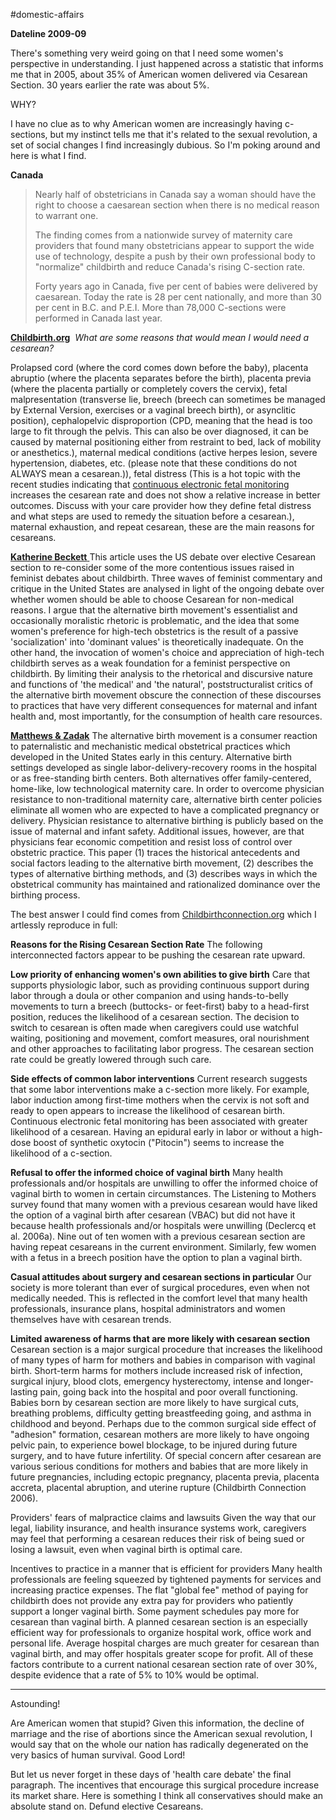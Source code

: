#domestic-affairs 

**Dateline 2009-09**

There's something very weird going on that I need some women's perspective in understanding. I just happened across a statistic that informs me that in 2005, about 35% of American women delivered via Cesarean Section. 30 years earlier the rate was about 5%.

WHY?

I have no clue as to why American women are increasingly having c-sections, but my instinct tells me that it's related to the sexual revolution, a set of social changes I find increasingly dubious. So I'm poking around and here is what I find. 

**Canada**

> Nearly half of obstetricians in Canada say a woman should have the right to choose a caesarean section when there is no medical reason to warrant one.
> 
> The finding comes from a nationwide survey of maternity care providers that found many obstetricians appear to support the wide use of technology, despite a push by their own professional body to "normalize" childbirth and reduce Canada's rising C-section rate.
> 
> Forty years ago in Canada, five per cent of babies were delivered by caesarean. Today the rate is 28 per cent nationally, and more than 30 per cent in B.C. and P.E.I. More than 78,000 C-sections were performed in Canada last year.

**[Childbirth.org](http://www.childbirth.org/section/CSFAQ.html)** 
*What are some reasons that would mean I would need a cesarean?*

Prolapsed cord (where the cord comes down before the baby), placenta abruptio (where the placenta separates before the birth), placenta previa (where the placenta partially or completely covers the cervix), fetal malpresentation (transverse lie, breech (breech can sometimes be managed by External Version, exercises or a vaginal breech birth), or asynclitic position), cephalopelvic disproportion (CPD, meaning that the head is too large to fit through the pelvis. This can also be over diagnosed, it can be caused by maternal positioning either from restraint to bed, lack of mobility or anesthetics.), maternal medical conditions (active herpes lesion, severe hypertension, diabetes, etc. (please note that these conditions do not ALWAYS mean a cesarean.)), fetal distress (This is a hot topic with the recent studies indicating that [continuous electronic fetal monitoring](http://www.childbirth.org/articles/efm.html) increases the cesarean rate and does not show a relative increase in better outcomes. Discuss with your care provider how they define fetal distress and what steps are used to remedy the situation before a cesarean.), maternal exhaustion, and repeat cesarean, these are the main reasons for cesareans.

[**Katherine Beckett** ](http://fty.sagepub.com/cgi/content/abstract/6/3/251)
This article uses the US debate over elective Cesarean section to re-consider some of the more contentious issues raised in feminist debates about childbirth. Three waves of feminist commentary and critique in the United States are analysed in light of the ongoing debate over whether women should be able to choose Cesarean for non-medical reasons. I argue that the alternative birth movement's essentialist and occasionally moralistic rhetoric is problematic, and the idea that some women's preference for high-tech obstetrics is the result of a passive 'socialization' into 'dominant values' is theoretically inadequate. On the other hand, the invocation of women's choice and appreciation of high-tech childbirth serves as a weak foundation for a feminist perspective on childbirth. By limiting their analysis to the rhetorical and discursive nature and functions of 'the medical' and 'the natural', poststructuralist critics of the alternative birth movement obscure the connection of these discourses to practices that have very different consequences for maternal and infant health and, most importantly, for the consumption of health care resources.

[**Matthews & Zadak**](https://pubmed.ncbi.nlm.nih.gov/2048321/)
The alternative birth movement is a consumer reaction to paternalistic and mechanistic medical obstetrical practices which developed in the United States early in this century. Alternative birth settings developed as single labor-delivery-recovery rooms in the hospital or as free-standing birth centers. Both alternatives offer family-centered, home-like, low technological maternity care. In order to overcome physician resistance to non-traditional maternity care, alternative birth center policies eliminate all women who are expected to have a complicated pregnancy or delivery. Physician resistance to alternative birthing is publicly based on the issue of maternal and infant safety. Additional issues, however, are that physicians fear economic competition and resist loss of control over obstetric practice. This paper (1) traces the historical antecedents and social factors leading to the alternative birth movement, (2) describes the types of alternative birthing methods, and (3) describes ways in which the obstetrical community has maintained and rationalized dominance over the birthing process.

The best answer I could find comes from [Childbirthconnection.org](http://www.childbirthconnection.org/) which I artlessly reproduce in full:

**Reasons for the Rising Cesarean Section Rate** 
The following interconnected factors appear to be pushing the cesarean rate upward.

**Low priority of enhancing women's own abilities to give birth** 
Care that supports physiologic labor, such as providing continuous support during labor through a doula or other companion and using hands-to-belly movements to turn a breech (buttocks- or feet-first) baby to a head-first position, reduces the likelihood of a cesarean section. The decision to switch to cesarean is often made when caregivers could use watchful waiting, positioning and movement, comfort measures, oral nourishment and other approaches to facilitating labor progress. The cesarean section rate could be greatly lowered through such care.

**Side effects of common labor interventions** 
Current research suggests that some labor interventions make a c-section more likely. For example, labor induction among first-time mothers when the cervix is not soft and ready to open appears to increase the likelihood of cesarean birth. Continuous electronic fetal monitoring has been associated with greater likelihood of a cesarean. Having an epidural early in labor or without a high-dose boost of synthetic oxytocin ("Pitocin") seems to increase the likelihood of a c-section.

**Refusal to offer the informed choice of vaginal birth** 
Many health professionals and/or hospitals are unwilling to offer the informed choice of vaginal birth to women in certain circumstances. The Listening to Mothers survey found that many women with a previous cesarean would have liked the option of a vaginal birth after cesarean (VBAC) but did not have it because health professionals and/or hospitals were unwilling (Declercq et al. 2006a). Nine out of ten women with a previous cesarean section are having repeat cesareans in the current environment. Similarly, few women with a fetus in a breech position have the option to plan a vaginal birth.

**Casual attitudes about surgery and cesarean sections in particular** 
Our society is more tolerant than ever of surgical procedures, even when not medically needed. This is reflected in the comfort level that many health professionals, insurance plans, hospital administrators and women themselves have with cesarean trends.

**Limited awareness of harms that are more likely with cesarean section** 
Cesarean section is a major surgical procedure that increases the likelihood of many types of harm for mothers and babies in comparison with vaginal birth. Short-term harms for mothers include increased risk of infection, surgical injury, blood clots, emergency hysterectomy, intense and longer-lasting pain, going back into the hospital and poor overall functioning. Babies born by cesarean section are more likely to have surgical cuts, breathing problems, difficulty getting breastfeeding going, and asthma in childhood and beyond. Perhaps due to the common surgical side effect of "adhesion" formation, cesarean mothers are more likely to have ongoing pelvic pain, to experience bowel blockage, to be injured during future surgery, and to have future infertility. Of special concern after cesarean are various serious conditions for mothers and babies that are more likely in future pregnancies, including ectopic pregnancy, placenta previa, placenta accreta, placental abruption, and uterine rupture (Childbirth Connection 2006).

Providers' fears of malpractice claims and lawsuits Given the way that our legal, liability insurance, and health insurance systems work, caregivers may feel that performing a cesarean reduces their risk of being sued or losing a lawsuit, even when vaginal birth is optimal care.

Incentives to practice in a manner that is efficient for providers Many health professionals are feeling squeezed by tightened payments for services and increasing practice expenses. The flat "global fee" method of paying for childbirth does not provide any extra pay for providers who patiently support a longer vaginal birth. Some payment schedules pay more for cesarean than vaginal birth. A planned cesarean section is an especially efficient way for professionals to organize hospital work, office work and personal life. Average hospital charges are much greater for cesarean than vaginal birth, and may offer hospitals greater scope for profit. All of these factors contribute to a current national cesarean section rate of over 30%, despite evidence that a rate of 5% to 10% would be optimal. 

---

Astounding!

Are American women that stupid? Given this information, the decline of marriage and the rise of abortions since the American sexual revolution, I would say that on the whole our nation has radically degenerated on the very basics of human survival. Good Lord!

But let us never forget in these days of 'health care debate' the final paragraph. The incentives that encourage this surgical procedure increase its market share. Here is something I think all conservatives should make an absolute stand on. Defund elective Cesareans.